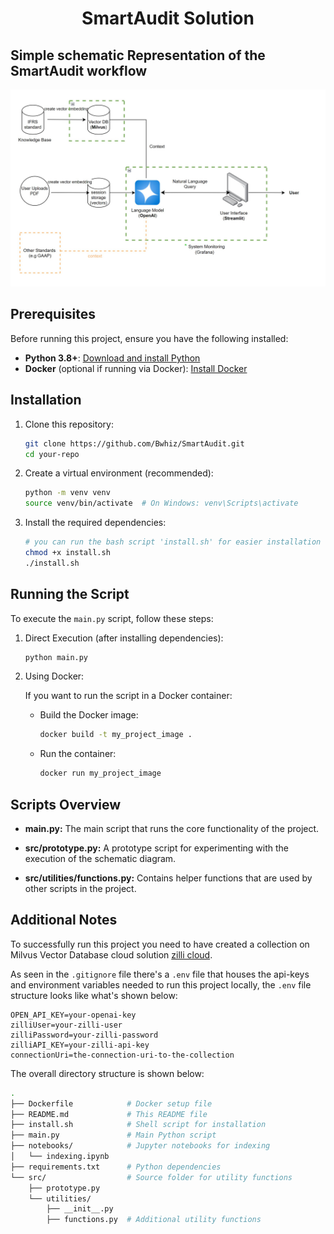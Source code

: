 <h1 align="center">SmartAudit Solution</h1>

## Simple schematic Representation of the SmartAudit workflow
![Schematic](https://github.com/Bwhiz/SmartAudit/blob/main/assets/SmartAudit_schema.jpg)


## Prerequisites

Before running this project, ensure you have the following installed:

- **Python 3.8+**: [Download and install Python](https://www.python.org/downloads/)
- **Docker** (optional if running via Docker): [Install Docker](https://docs.docker.com/get-docker/)

## Installation

1. Clone this repository:

   ```bash
   git clone https://github.com/Bwhiz/SmartAudit.git
   cd your-repo
   ```
2. Create a virtual environment (recommended):
    ```bash
    python -m venv venv
    source venv/bin/activate  # On Windows: venv\Scripts\activate
    ```
3. Install the required dependencies:
    ```bash
    # you can run the bash script 'install.sh' for easier installation
    chmod +x install.sh
    ./install.sh
    ```
## Running the Script
To execute the `main.py` script, follow these steps:

1. Direct Execution (after installing dependencies):
    ```bash
    python main.py
    ```
2. Using Docker:
    
    If you want to run the script in a Docker container:

    - Build the Docker image:
        ```bash
        docker build -t my_project_image .
        ```
    - Run the container:
        ```bash
        docker run my_project_image
        ```

## Scripts Overview
- **main.py:** The main script that runs the core functionality of the project.

- **src/prototype.py:** A prototype script for experimenting with the execution of the schematic diagram.

- **src/utilities/functions.py:** Contains helper functions that are used by other scripts in the project.

## Additional Notes
To successfully run this project you need to have created a collection on Milvus Vector Database cloud solution [zilli cloud](https://zilliz.com/cloud).

As seen in the `.gitignore` file there's a `.env` file that houses the api-keys and environment variables needed to run this project locally, the `.env` file structure looks like what's shown below:
```env
OPEN_API_KEY=your-openai-key
zilliUser=your-zilli-user
zilliPassword=your-zilli-password
zilliAPI_KEY=your-zilli-api-key
connectionUri=the-connection-uri-to-the-collection
```

The overall directory structure is shown below:

```bash
.
├── Dockerfile            # Docker setup file
├── README.md             # This README file
├── install.sh            # Shell script for installation
├── main.py               # Main Python script
├── notebooks/            # Jupyter notebooks for indexing
│   └── indexing.ipynb
├── requirements.txt      # Python dependencies
└── src/                  # Source folder for utility functions
    ├── prototype.py
    └── utilities/
        ├── __init__.py
        ├── functions.py  # Additional utility functions
```